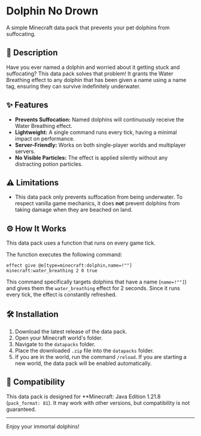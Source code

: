 # Dolphin No Drown

A simple Minecraft data pack that prevents your pet dolphins from suffocating.

## 📖 Description

Have you ever named a dolphin and worried about it getting stuck and suffocating? This data pack solves that problem! It grants the Water Breathing effect to any dolphin that has been given a name using a name tag, ensuring they can survive indefinitely underwater.

## ✨ Features

- **Prevents Suffocation:** Named dolphins will continuously receive the Water Breathing effect.
- **Lightweight:** A single command runs every tick, having a minimal impact on performance.
- **Server-Friendly:** Works on both single-player worlds and multiplayer servers.
- **No Visible Particles:** The effect is applied silently without any distracting potion particles.

## ⚠️ Limitations

- This data pack only prevents suffocation from being underwater. To respect vanilla game mechanics, it does **not** prevent dolphins from taking damage when they are beached on land.

## ⚙️ How It Works

This data pack uses a function that runs on every game tick.

The function executes the following command:

```mcfunction
effect give @e[type=minecraft:dolphin,name=!""] minecraft:water_breathing 2 0 true
```

This command specifically targets dolphins that have a name (`name=!""]`) and gives them the `water_breathing` effect for 2 seconds. Since it runs every tick, the effect is constantly refreshed.

## 🛠️ Installation

1. Download the latest release of the data pack.
2. Open your Minecraft world's folder.
3. Navigate to the `datapacks` folder.
4. Place the downloaded `.zip` file into the `datapacks` folder.
5. If you are in the world, run the command `/reload`. If you are starting a new world, the data pack will be enabled automatically.

## 📝 Compatibility

This data pack is designed for **Minecraft: Java Edition 1.21.8 (`pack_format: 81`). It may work with other versions, but compatibility is not guaranteed.

---

Enjoy your immortal dolphins!
